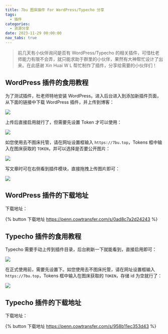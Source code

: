 ```yaml
---
title: 7bu 图床插件 For WordPress/Typecho 分享
tags:
  - 插件
categories:
  - 资源分享
date: 2023-11-29 00:00:00
nav_tabs: true
---
```


> 前几天有小伙伴询问是否有 WordPress/Typecho 的相关插件，可惜杜老师能力有限不会弄，就只能求助于群里的小伙伴，果然有大神帮忙设计了出来。在此感谢 Xin Huai W L 帮忙制作了插件，分享给需要的小伙伴们！

<!-- more -->

## WordPress 插件的食用教程

为了测试插件，杜老师特地安装 WordPress。进入后台进入到添加新插件页面，从下面的链接中下载 WordPress 插件，并上传到博客：

![](https://cdn.dusays.com/2023/11/651-1.jpg)

上传后直接启用就行了，但需要先设置 Token 才可以使用：

![](https://cdn.dusays.com/2023/11/651-2.jpg)

如您使用去不图床托管，请在网址设置框输入 `https://7bu.top`，Tokens 框中输入在图床获取的 `TOKEN`，并可以选择是否要公开图片：

![](https://cdn.dusays.com/2023/11/651-3.jpg)

写文章时可在右侧看到插件模块，直接拖拽上传图片即可：

![](https://cdn.dusays.com/2023/11/651-4.jpg)

## WordPress 插件的下载地址

下载地址：

{% button 下载地址 https://penn.cowtransfer.com/s/0ad8c7a2d24243 %}

## Typecho 插件的食用教程

Typecho 需要手动上传到插件目录，后台刷新一下就能看到，直接启用即可：

![](https://cdn.dusays.com/2023/11/651-5.jpg)

在正式使用前，需要先设置下。如您使用去不图床托管，请在网址设置框输入 `https://7bu.top`，Tokens 框中输入在图床获取的 `TOKEN`，存储 id 为空就行了：

![](https://cdn.dusays.com/2023/11/651-6.jpg)

## Typecho 插件的下载地址

下载地址：

{% button 下载地址 https://penn.cowtransfer.com/s/958b11ec353d43 %}